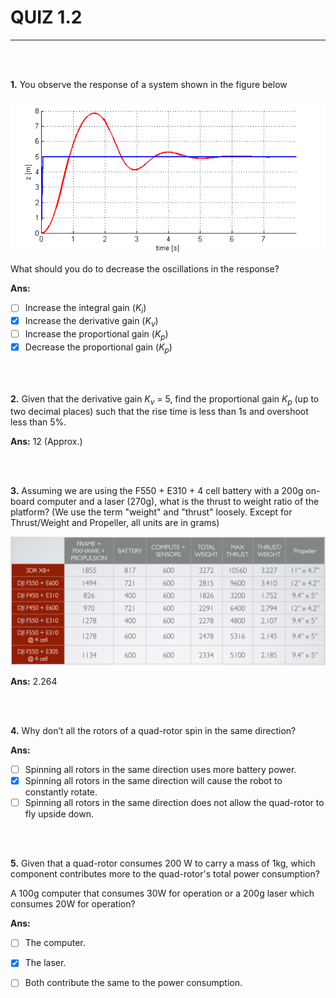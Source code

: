 # QUIZ 1.2

---

<br><br>

**1.** You observe the response of a system shown in the figure below

<img src = 'underdamped_1.2.png'> 

What should you do to decrease the oscillations in the response?

**Ans:**

- [ ] Increase the integral gain (*K<sub>i</sub>*)
- [x] Increase the derivative gain (*K<sub>v</sub>*)
- [ ] Increase the proportional gain (*K<sub>p</sub>*)
- [x] Decrease the proportional gain (*K<sub>p</sub>*)

<br><br>

**2.** Given that the derivative gain *K<sub>v</sub>* = 5, find the proportional gain *K<sub>p</sub>* (up to two decimal places) such that the rise time is less than 1s and overshoot less than 5%.

**Ans:** 12 (Approx.)

<br><br>

**3.** Assuming we are using the F550 + E310 + 4 cell battery with a 200g on-board computer and a laser (270g), what is the thrust to weight ratio of the platform? (We use the term "weight" and "thrust" loosely. Except for Thrust/Weight and
Propeller, all units are in grams)

<img src = 'Specifications_1.2.png'> 

**Ans:** 2.264

<br><br>

**4.** Why don’t all the rotors of a quad-rotor spin in the same direction? 

**Ans:** 

- [ ] Spinning all rotors in the same direction uses more battery power.  
- [x] Spinning all rotors in the same direction will cause the robot to constantly rotate.
- [ ] Spinning all rotors in the same direction does not allow the quad-rotor to fly upside down.  

<br><br>

**5.** Given that a quad-rotor consumes 200 W to carry a mass of 1kg, which component contributes more to the quad-rotor's total power consumption?

A 100g computer that consumes 30W for operation or a 200g laser which consumes 20W for operation?

**Ans:**

- [ ] The computer.
- [x] The laser.
- [ ] Both contribute the same to the power consumption.  

